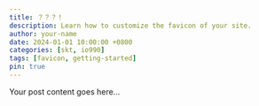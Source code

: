 ```yaml
---
title: ？？？！
description: Learn how to customize the favicon of your site.
author: your-name
date: 2024-01-01 10:00:00 +0800
categories: [skt, io990]
tags: [favicon, getting-started]
pin: true
---
```


Your post content goes here...
